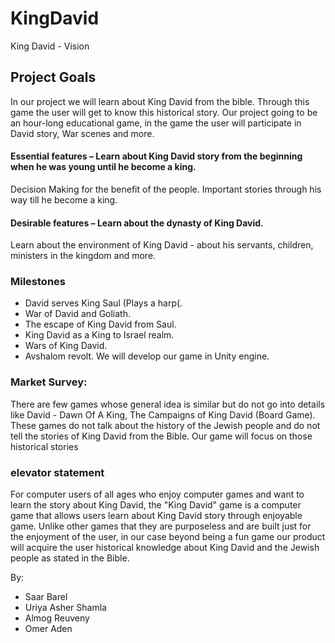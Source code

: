 # KingDavid

King David - Vision
## Project Goals
In our project we will learn about King David from the bible. Through this game the user will get to know this historical story.
Our project going to be an hour-long educational game, in the game the user will participate in David story, War scenes and more.
#### Essential features – Learn about King David story from the beginning when he was young until he become a king.
Decision Making for the benefit of the people.
Important stories through his way till he become a king.
#### Desirable features – Learn about the dynasty of King David.
Learn about the environment of King David - about his servants, children, ministers in the kingdom and more.
### Milestones
*	David serves King Saul (Plays a harp(.
*	War of David and Goliath.
*	The escape of King David from Saul.
*	King David as a King to Israel realm.
*	Wars of King David.
*	Avshalom revolt.
We will develop our game in Unity engine.
### Market Survey:
There are few games whose general idea is similar but do not go into details like David - Dawn Of A King, The Campaigns of King David (Board Game). These games do not talk about the history of the Jewish people and do not tell the stories of King David from the Bible. Our game will focus on those historical stories
### elevator statement
For computer users of all ages who enjoy computer games and want to learn the story about King David, the "King David" game is a computer game that allows users learn about King David story through enjoyable game. Unlike other games that they are purposeless and are built just for the enjoyment of the user, in our case beyond being a fun game our product will acquire the user historical knowledge about King David and the Jewish people as stated in the Bible.

By:
* Saar Barel 
* Uriya Asher Shamla 
* Almog Reuveny 
* Omer Aden 


